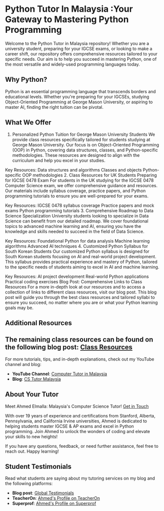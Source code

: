 # Python Tutor In Malaysia :Your Gateway to Mastering Python Programming

Welcome to the Python Tutor in Malaysia repository! Whether you are a university student, preparing for your IGCSE exams, or looking to make a career shift, our repository offers comprehensive resources tailored to your specific needs. Our aim is to help you succeed in mastering Python, one of the most versatile and widely-used programming languages today.


## Why Python?
Python is an essential programming language that transcends borders and educational levels. Whether you're preparing for your IGCSEs, studying Object-Oriented Programming at George Mason University, or aspiring to master AI, finding the right tuition can be pivotal.

## What We Offer

1. Personalized Python Tuition for George Mason University Students
We provide class resources specifically tailored for students studying at George Mason University. Our focus is on Object-Oriented Programming (OOP) in Python, covering data structures, classes, and Python-specific methodologies. These resources are designed to align with the curriculum and help you excel in your studies.

Key Resources:
Data structures and algorithms
Classes and objects
Python-specific OOP methodologies
2. Class Resources for UK Students Preparing for IGCSE 0478 Exam
For students in the UK studying for the IGCSE 0478 Computer Science exam, we offer comprehensive guidance and resources. Our materials include syllabus coverage, practice papers, and Python programming tutorials to ensure you are well-prepared for your exams.

Key Resources:
IGCSE 0478 syllabus coverage
Practice papers and mock exams
Python programming tutorials
3. Comprehensive Roadmap to Data Science Specialization
University students looking to specialize in Data Science can benefit from our detailed roadmap. We cover foundational topics to advanced machine learning and AI, ensuring you have the knowledge and skills needed to succeed in the field of Data Science.

Key Resources:
Foundational Python for data analysis
Machine learning algorithms
Advanced AI techniques
4. Customized Python Syllabus for South Korean Students
Our customized Python syllabus is designed for South Korean students focusing on AI and real-world project development. This syllabus provides practical experience and mastery of Python, tailored to the specific needs of students aiming to excel in AI and machine learning.

Key Resources:
AI project development
Real-world Python applications
Practical coding exercises
Blog Post: Comprehensive Links to Class Resources
For a more in-depth look at our resources and to access a collection of links to different class resources, visit our blog post. This blog post will guide you through the best class resources and tailored syllabi to ensure you succeed, no matter where you are or what your Python learning goals may be.


## Additional Resources
The remaining class resources can be found on the following blog post: [Class Resources](https://elmalla.info/blog/94)
---

For more tutorials, tips, and in-depth explanations, check out my YouTube channel and blog:

- **YouTube Channel**: [Computer Tutor in Malaysia](https://www.youtube.com/@tutorAL9618)
- **Blog**: [CS Tutor Malaysia ](https://elmalla.info/blog/1)


## About Your Tutor

Meet Ahmed Elmalla: Malaysia's Computer Science Tutor! [Get in Touch](https://wa.me/message/SGE2FIFHJBCUC1)

With over 19 years of experience and certifications from Stanford, Alberta, Pennsylvania, and California Irvine universities, Ahmed is dedicated to helping students master IGCSE & AP exams and excel in Python programming. Join Ahmed to unlock the wonders of coding and elevate your skills to new heights!

If you have any questions, feedback, or need further assistance, feel free to reach out. Happy learning!


## Student Testimonials
Read what students are saying about my tutoring services on my blog and the following platforms:

- **Blog post**: [Global Testimonials](https://elmalla.info/blog/48)
- **TeacherOn**: [Ahmed's Profile on TeacherOn](https://www.teacheron.com/tutor-profile/6ZTs?r=6ZTs)
- **Superprof**: [Ahmed's Profile on Superprof](https://www.superprof.com.my/ir/26571560-8c328)